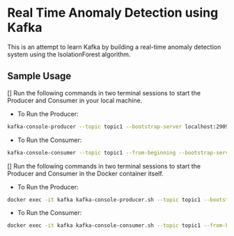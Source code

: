 # Real Time Anomaly Detection using Kafka
This is an attempt to learn Kafka by building a real-time anomaly detection system using the IsolationForest algorithm.

## Sample Usage
[] Run the following commands in two terminal sessions to start the Producer and Consumer in your local machine.

- To Run the Producer:

```bash
kafka-console-producer --topic topic1 --bootstrap-server localhost:29092
```

- To Run the Consumer:

```bash
kafka-console-consumer --topic topic1 --from-beginning --bootstrap-server localhost:29092
```


[] Run the following commands in two terminal sessions to start the Producer and Consumer in the Docker container itself.

- To Run the Producer:

```bash
docker exec -it kafka kafka-console-producer.sh --topic topic1 --bootstrap-server localhost:9092
```

- To Run the Consumer:

```bash
docker exec -it kafka kafka-console-consumer.sh --topic topic1 --from-beginning --bootstrap-server localhost:9092
```